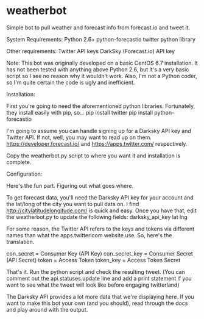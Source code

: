 # weatherbot
Simple bot to pull weather and forecast info from forecast.io and tweet it.

System Requirements:
  Python 2.6+
  python-forecastio
  twitter python library
  
Other requirements:
  Twitter API keys
  DarkSky (Forecast.io) API key
  
Note: This bot was originally developed on a basic CentOS 6.7 installation. It has not been tested with anything above Python 2.6, but it's a very basic script so I see no reason why it wouldn't work. Also, I'm not a Python coder, so I'm quite certain the code is ugly and inefficient.

Installation:

First you're going to need the aforementioned python libraries. Fortunately, they install easily with pip, so...
  pip install twitter
  pip install python-forecastio
  
I'm going to assume you can handle signing up for a Darksky API key and Twitter API. If not, well, you may want to read up on them. https://developer.forecast.io/ and https://apps.twitter.com/ respectively.

Copy the weatherbot.py script to where you want it and installation is complete.

Configuration:

Here's the fun part. Figuring out what goes where.

To get forecast data, you'll need the Darksky API key for your account and the lat/long of the city you want to pull data on. I find http://citylatitudelongitude.com/ is quick and easy. Once you have that, edit the weatherbot.py to update the following fields:
  darksky_api_key
  lat
  lng
  
For some reason, the Twitter API refers to the keys and tokens via different names than what the apps.twitterlcom website use. So, here's the translation.

con_secret = Consumer Key (API Key)
con_secret_key = Consumer Secret (API Secret)
token = Access Token
token_key = Access Token Secret

That's it. Run the python script and check the resulting tweet. (You can comment out the api.statuses.update line and add a print statement if you want to see what the tweet will look like before engaging twitterland)

The Darksky API provides a lot more data that we're displaying here. If you want to make this bot your own (and you should), read through the docs and play around with the output.
